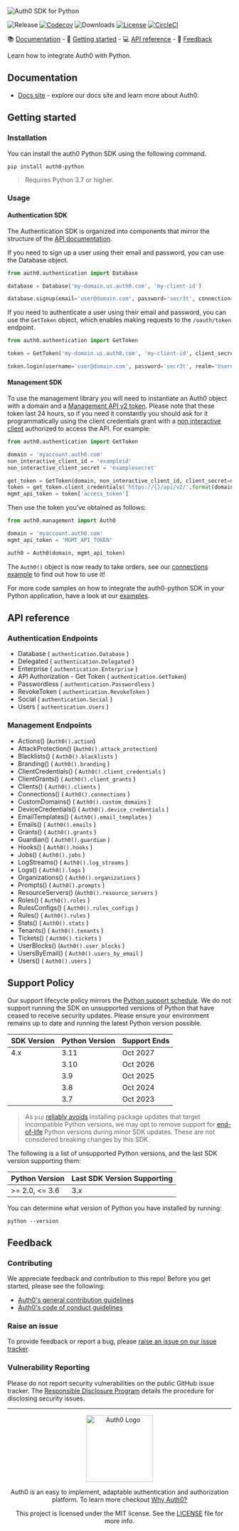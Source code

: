 ![Auth0 SDK for Python](https://cdn.auth0.com/website/sdks/banners/auth0-python-banner.png)

![Release](https://img.shields.io/pypi/v/auth0-python)
[![Codecov](https://img.shields.io/codecov/c/github/auth0/auth0-python)](https://codecov.io/gh/auth0/auth0-python)
![Downloads](https://img.shields.io/pypi/dw/auth0-python)
[![License](https://img.shields.io/:license-MIT-blue.svg?style=flat)](https://opensource.org/licenses/MIT)
[![CircleCI](https://img.shields.io/circleci/build/github/auth0/auth0-python)](https://circleci.com/gh/auth0/auth0-python)

<div>
📚 <a href="#documentation">Documentation</a> - 🚀 <a href="#getting-started">Getting started</a> - 💻 <a href="#api-reference">API reference</a> - 💬 <a href="#feedback">Feedback</a>
</div>


Learn how to integrate Auth0 with Python.
## Documentation
- [Docs site](https://www.auth0.com/docs) - explore our docs site and learn more about Auth0.

## Getting started
### Installation
You can install the auth0 Python SDK using the following command.
```
pip install auth0-python
```

> Requires Python 3.7 or higher.

### Usage

#### Authentication SDK
The Authentication SDK is organized into components that mirror the structure of the
[API documentation](https://auth0.com/docs/auth-api).

If you need to sign up a user using their email and password, you can use the Database object.

```python
from auth0.authentication import Database

database = Database('my-domain.us.auth0.com', 'my-client-id')

database.signup(email='user@domain.com', password='secr3t', connection='Username-Password-Authentication')
```

If you need to authenticate a user using their email and password, you can use the `GetToken` object, which enables making requests to the `/oauth/token` endpoint.

```python
from auth0.authentication import GetToken

token = GetToken('my-domain.us.auth0.com', 'my-client-id', client_secret='my-client-secret')

token.login(username='user@domain.com', password='secr3t', realm='Username-Password-Authentication')
```

#### Management SDK
To use the management library you will need to instantiate an Auth0 object with a domain and a [Management API v2 token](https://auth0.com/docs/api/management/v2/tokens). Please note that these token last 24 hours, so if you need it constantly you should ask for it programmatically using the client credentials grant with a [non interactive client](https://auth0.com/docs/api/management/v2/tokens#1-create-and-authorize-a-client) authorized to access the API. For example:

```python
from auth0.authentication import GetToken

domain = 'myaccount.auth0.com'
non_interactive_client_id = 'exampleid'
non_interactive_client_secret = 'examplesecret'

get_token = GetToken(domain, non_interactive_client_id, client_secret=non_interactive_client_secret)
token = get_token.client_credentials('https://{}/api/v2/'.format(domain))
mgmt_api_token = token['access_token']
```

Then use the token you've obtained as follows:

```python
from auth0.management import Auth0

domain = 'myaccount.auth0.com'
mgmt_api_token = 'MGMT_API_TOKEN'

auth0 = Auth0(domain, mgmt_api_token)
```

The `Auth0()` object is now ready to take orders, see our [connections example](https://github.com/auth0/auth0-python/blob/master/EXAMPLES.md#connections) to find out how to use it!

For more code samples on how to integrate the auth0-python SDK in your Python application, have a look at our [examples](https://github.com/auth0/auth0-python/blob/master/EXAMPLES.md).

## API reference

### Authentication Endpoints

- Database ( `authentication.Database` )
- Delegated ( `authentication.Delegated` )
- Enterprise ( `authentication.Enterprise` )
- API Authorization - Get Token ( `authentication.GetToken`)
- Passwordless ( `authentication.Passwordless` )
- RevokeToken ( `authentication.RevokeToken` )
- Social ( `authentication.Social` )
- Users ( `authentication.Users` )


### Management Endpoints

- Actions() (`Auth0().action`)
- AttackProtection() (`Auth0().attack_protection`)
- Blacklists() ( `Auth0().blacklists` )
- Branding() ( `Auth0().branding` )
- ClientCredentials() ( `Auth0().client_credentials` )
- ClientGrants() ( `Auth0().client_grants` )
- Clients() ( `Auth0().clients` )
- Connections() ( `Auth0().connections` )
- CustomDomains() ( `Auth0().custom_domains` )
- DeviceCredentials() ( `Auth0().device_credentials` )
- EmailTemplates() ( `Auth0().email_templates` )
- Emails() ( `Auth0().emails` )
- Grants() ( `Auth0().grants` )
- Guardian() ( `Auth0().guardian` )
- Hooks() ( `Auth0().hooks` )
- Jobs() ( `Auth0().jobs` )
- LogStreams() ( `Auth0().log_streams` )
- Logs() ( `Auth0().logs` )
- Organizations() ( `Auth0().organizations` )
- Prompts() ( `Auth0().prompts` )
- ResourceServers() (`Auth0().resource_servers` )
- Roles() ( `Auth0().roles` )
- RulesConfigs() ( `Auth0().rules_configs` )
- Rules() ( `Auth0().rules` )
- Stats() ( `Auth0().stats` )
- Tenants() ( `Auth0().tenants` )
- Tickets() ( `Auth0().tickets` )
- UserBlocks() (`Auth0().user_blocks` )
- UsersByEmail() ( `Auth0().users_by_email` )
- Users() ( `Auth0().users` )

## Support Policy

Our support lifecycle policy mirrors the [Python support schedule](https://devguide.python.org/versions/). We do not support running the SDK on unsupported versions of Python that have ceased to receive security updates. Please ensure your environment remains up to date and running the latest Python version possible.

| SDK Version | Python Version | Support Ends |
|-------------| -------------- | ------------ |
| 4.x         | 3.11           | Oct 2027     |
|             | 3.10           | Oct 2026     |
|             | 3.9            | Oct 2025     |
|             | 3.8            | Oct 2024     |
|             | 3.7            | Oct 2023     |

> As `pip` [reliably avoids](https://packaging.python.org/en/latest/tutorials/packaging-projects/#configuring-metadata) installing package updates that target incompatible Python versions, we may opt to remove support for [end-of-life](https://en.wikipedia.org/wiki/CPython#Version_history) Python versions during minor SDK updates. These are not considered breaking changes by this SDK.

The following is a list of unsupported Python versions, and the last SDK version supporting them:

| Python Version | Last SDK Version Supporting |
| -------------- |-----------------------------|
| >= 2.0, <= 3.6 | 3.x                         |

You can determine what version of Python you have installed by running:

```
python --version
```

## Feedback

### Contributing

We appreciate feedback and contribution to this repo! Before you get started, please see the following:

- [Auth0's general contribution guidelines](https://github.com/auth0/open-source-template/blob/master/GENERAL-CONTRIBUTING.md)
- [Auth0's code of conduct guidelines](https://github.com/auth0/open-source-template/blob/master/CODE-OF-CONDUCT.md)

### Raise an issue

To provide feedback or report a bug, please [raise an issue on our issue tracker](https://github.com/auth0/auth0-python/issues).

### Vulnerability Reporting

Please do not report security vulnerabilities on the public GitHub issue tracker. The [Responsible Disclosure Program](https://auth0.com/responsible-disclosure-policy) details the procedure for disclosing security issues.

---

<p align="center">
  <picture>
    <source media="(prefers-color-scheme: light)" srcset="https://cdn.auth0.com/website/sdks/logos/auth0_light_mode.png"   width="150">
    <source media="(prefers-color-scheme: dark)" srcset="https://cdn.auth0.com/website/sdks/logos/auth0_dark_mode.png" width="150">
    <img alt="Auth0 Logo" src="https://cdn.auth0.com/website/sdks/logos/auth0_light_mode.png" width="150">
  </picture>
</p>
<p align="center">Auth0 is an easy to implement, adaptable authentication and authorization platform. To learn more checkout <a href="https://auth0.com/why-auth0">Why Auth0?</a></p>
<p align="center">
This project is licensed under the MIT license. See the <a href="https://github.com/auth0/auth0-python/blob/master/LICENSE"> LICENSE</a> file for more info.</p>